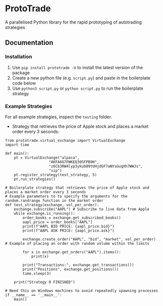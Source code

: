 # ProtoTrade

A parallelised Python library for the rapid prototyping of autotrading strategies


## Documentation

### Installation

1. Use `pip install prototrade -U` to install the latest version of the package
2. Create a new python file (e.g. `script.py`) and paste in the boilerplate code below
3. Use `python3 script.py` or `python script.py` to run the boilerplate strategy
                    
### Example Strategies
For all example strategies, inspect the `testing` folder.

- Strategy that retrieves the price of Apple stock and places a market order every 3 seconds:
```
from prototrade.virtual_exchange import VirtualExchange
import time

def main():
    pt = VirtualExchange("alpaca",
                    "AKFA6O7FWKEQ30SFPB9H",
                    "z6Cb3RW4lyp3ykub09tUHjdGF7aNYsGuqXh7WWJs",
                    "sip")
    pt.register_strategy(test_strategy, 5)
    pt.run_strategies()

# Boilerplate strategy that retrieves the price of Apple stock and places a market order every 3 seconds
# Example parameters to to specify the arguments for the random.randrange function in the market order
def test_strategy(exchange, vol_per_order):
    exchange.subscribe("AAPL") # Subscribe to live data from Apple
    while exchange.is_running():
        order_books = exchange.get_subscribed_books()
        aapl_price = order_books["AAPL"]
        print(f"AAPL BID PRICE: {aapl_price.bid}")
        print(f"AAPL ASK PRICE: {aapl_price.ask}")
        
        exchange.create_order("AAPL", "bid", "market", vol_per_order) # Example of placing an order with random volume within the limits

        for x in exchange.get_orders("AAPL").items():
            print(x)
        
        print("Transactions:", exchange.get_transactions())
        print("Positions", exchange.get_positions())
        time.sleep(3)
        
    print("Strategy 0 FINISHED")

# Need this on Windows machines to avoid repeatedly spawning processes
if __name__ == '__main__': 
    main()

```
